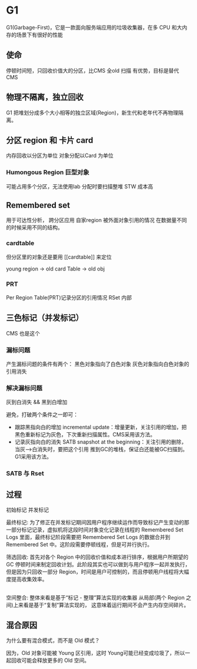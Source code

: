 # G1
G1(Garbage-First)，它是一款面向服务端应用的垃圾收集器，在多 CPU 和大内存的场景下有很好的性能

## 使命
停顿时间短，只回收价值大的分区，比CMS 全old 扫描 有优势，目标是替代 CMS

## 物理不隔离，独立回收
G1 把堆划分成多个大小相等的独立区域(Region)，新生代和老年代不再物理隔离。

## 分区 region 和 卡片 card
内存回收以分区为单位
对象分配以Card 为单位

### Humongous Region 巨型对象
可能占用多个分区，无法使用lab
分配时要扫描整堆 STW
成本高

## Remembered set
用于可达性分析， 跨分区应用
自家region 被外面对象引用的情况 
在数据量不同的时候采用不同的结构。
### cardtable
但分区里的对象还是要用 [[cardtable]] 来定位

young region -> old card Table -> old obj

### PRT
Per Region Table(PRT)记录分区的引用情况
RSet 内部

## 三色标记（并发标记）
CMS 也是这个

### 漏标问题
产生漏标问题的条件有两个： 黑色对象指向了白色对象 灰色对象指向白色对象的引用消失
### 解决漏标问题
灰到白消失 && 黑到白增加

避免，打破两个条件之一即可： 
 - 跟踪黑指向白的增加 incremental update：增量更新，关注引用的增加，把黑色重新标记为灰色，下次重新扫描属性。CMS采用该方法。 
 - 记录灰指向白的消失 SATB snapshot at the beginning：关注引用的删除，当灰–>白消失时，要把这个引用 推到GC的堆栈，保证白还能被GC扫描到。G1采用该方法。

### SATB 与 Rset



## 过程
初始标记
并发标记

最终标记: 为了修正在并发标记期间因用户程序继续运作而导致标记产生变动的那一部分标记记录，虚拟机将这段时间对象变化记录在线程的 Remembered Set Logs 里面，最终标记阶段需要把 Remembered Set Logs 的数据合并到 Remembered Set 中。这阶段需要停顿线程，但是可并行执行。

筛选回收: 首先对各个 Region 中的回收价值和成本进行排序，根据用户所期望的 GC 停顿时间来制定回收计划。此阶段其实也可以做到与用户程序一起并发执行，但是因为只回收一部分 Region，时间是用户可控制的，而且停顿用户线程将大幅度提高收集效率。

## 
空间整合: 整体来看是基于“标记 - 整理”算法实现的收集器
从局部(两个 Region 之间)上来看是基于“复制”算法实现的，
这意味着运行期间不会产生内存空间碎片。


## 混合原因
为什么要有混合模式，而不是 Old 模式？

因为，Old 对象可能被 Young 区引用，这时 Young可能已经变成垃圾了，所以一起回收可能会释放更多的 Old 空间。